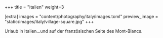+++
title = "Italien"
weight=3

[extra]
images = "content/photography/italy/images.toml"
preview_image = "static/images/italy/village-square.jpg"
+++

Urlaub in Italien...und auf der französischen Seite des Mont-Blancs.
